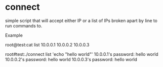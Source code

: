 # connect


simple script that will accept either IP or a list of IPs broken apart by line to run commands to.

Example 

root@test:cat list 
10.0.0.1
10.0.0.2
10.0.0.3


root#test:./connect list 'echo "hello world"'
10.0.0.1's password:
hello world
10.0.0.2's password:
hello world
10.0.0.3's password:
hello world
